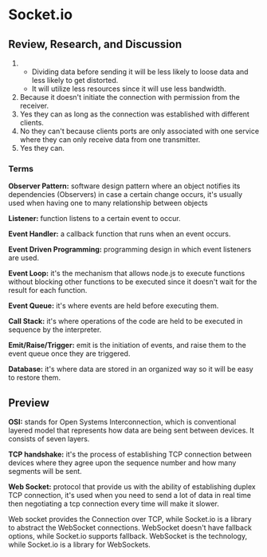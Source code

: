 # Socket.io

## Review, Research, and Discussion

1. 
   * Dividing data before sending it will be less likely to loose data and less likely to get distorted.
   * It will utilize less resources since it will use less bandwidth.
2. Because it doesn't initiate the connection with permission from the receiver.
3. Yes they can as long as the connection was established with different clients.
4. No they can't because clients ports are only associated with one service where they can only receive data from one transmitter.
5. Yes they can.

### Terms

**Observer Pattern:** software design pattern where an object notifies its dependencies (Observers) in case a certain change occurs, it's usually used when having one to many relationship between objects

**Listener:** function listens to a certain event to occur.

**Event Handler:** a callback function that runs when an event occurs.

**Event Driven Programming:** programming design in which event listeners are used.

**Event Loop:** it's the mechanism that allows node.js to execute functions without blocking other functions to be executed since it doesn't wait for the result for each function.

**Event Queue:** it's where events are held before executing them.

**Call Stack:** it's where operations of the code are held to be executed in sequence by the interpreter.

**Emit/Raise/Trigger:** emit is the initiation of events, and raise them to the event queue once they are triggered.

**Database:** it's where data are stored in an organized way so it will be easy to restore them.

## Preview

**OSI:** stands for Open Systems Interconnection, which is conventional layered model that represents how data are being sent between devices. It consists of seven layers.

**TCP handshake:** it's the process of establishing TCP connection between devices where they agree upon the sequence number and how many segments will be sent.

**Web Socket:** protocol that provide us with the ability of establishing duplex TCP connection, it's used when you need to send a lot of data in real time then negotiating a tcp connection every time will make it slower. 

Web socket provides the Connection over TCP, while Socket.io is a library to abstract the WebSocket connections. WebSocket doesn't have fallback options, while Socket.io supports fallback. WebSocket is the technology, while Socket.io is a library for WebSockets.
